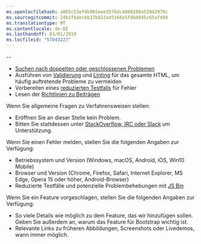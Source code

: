 ```yaml
---
ms.openlocfilehash: a065c53ef4b965eee5576dc4860208a53942979c
ms.sourcegitcommit: 24b1f6decbb17bb22a45166e5fdb0845c65af498
ms.translationtype: MT
ms.contentlocale: de-DE
ms.lasthandoff: 03/01/2019
ms.locfileid: "57043227"
---
```

--

- [Suchen nach doppelten oder geschlossenen Problemen](https://github.com/twbs/bootstrap/issues?utf8=%E2%9C%93&q=is%3Aissue)
- Ausführen von [Validierung](http://validator.w3.org/nu/) und [Linting](https://github.com/twbs/bootlint#in-the-browser) für das gesamte HTML, um häufig auftretende Probleme zu vermeiden
- Vorbereiten eines [reduzierten Testfalls](https://css-tricks.com/reduced-test-cases/) für Fehler
- Lesen der [Richtlinien zu Beiträgen](https://github.com/twbs/bootstrap/blob/master/CONTRIBUTING.md)

Wenn Sie allgemeine Fragen zu Verfahrensweisen stellen:

- Eröffnen Sie an dieser Stelle kein Problem.
- Bitten Sie stattdessen unter [StackOverflow, IRC oder Slack](https://github.com/twbs/bootstrap/blob/master/README.md#community) um Unterstützung.

Wenn Sie einen Fehler melden, stellen Sie die folgenden Angaben zur Verfügung:

- Betriebssystem und Version (Windows, macOS, Android, iOS, Win10 Mobile)
- Browser und Version (Chrome, Firefox, Safari, Internet Explorer, MS Edge, Opera 15 oder höher, Android-Browser)
- Reduzierte Testfälle und potenzielle Problembehebungen mit [JS Bin](https://jsbin.com)

Wenn Sie ein Feature vorgeschlagen, stellen Sie die folgenden Angaben zur Verfügung:

- So viele Details wie möglich zu dem Feature, das wir hinzufügen sollen. Geben Sie außerdem an, warum das Feature für Bootstrap wichtig ist.
- Relevante Links zu früheren Abbildungen, Screenshots oder Livedemos, wann immer möglich.
